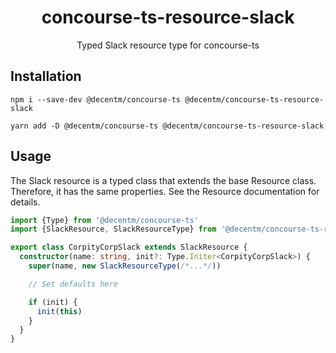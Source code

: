 <h1 align="center">
  concourse-ts-resource-slack
</h1>

<div align="center">

  Typed Slack resource type for concourse-ts
</div>


## Installation

`npm i --save-dev @decentm/concourse-ts @decentm/concourse-ts-resource-slack`

`yarn add -D @decentm/concourse-ts @decentm/concourse-ts-resource-slack`

## Usage

The Slack resource is a typed class that extends the base Resource class.
Therefore, it has the same properties. See the Resource documentation for details.

```typescript
import {Type} from '@decentm/concourse-ts'
import {SlackResource, SlackResourceType} from '@decentm/concourse-ts-resource-slack'

export class CorpityCorpSlack extends SlackResource {
  constructor(name: string, init?: Type.Initer<CorpityCorpSlack>) {
    super(name, new SlackResourceType(/*...*/))

    // Set defaults here

    if (init) {
      init(this)
    }
  }
}
```
